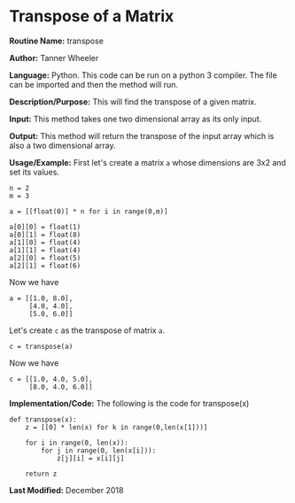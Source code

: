 # Transpose of a Matrix

**Routine Name:** transpose

**Author:** Tanner Wheeler

**Language:** Python. This code can be run on a python 3 compiler. The file can be imported and then the method will run.

**Description/Purpose:** This will find the transpose of a given matrix.

**Input:** This method takes one two dimensional array as its only input.

**Output:** This method will return the transpose of the input array which is also a two dimensional array.

**Usage/Example:** 
First let's create a matrix `a` whose dimensions are 3x2 and set its values.
```
n = 2
m = 3

a = [[float(0)] * n for i in range(0,m)]

a[0][0] = float(1)
a[0][1] = float(8)
a[1][0] = float(4)
a[1][1] = float(4)
a[2][0] = float(5)
a[2][1] = float(6)
```
Now we have 
```
a = [[1.0, 8.0], 
     [4.0, 4.0], 
     [5.0, 6.0]]
```
Let's create `c` as the transpose of matrix `a`.
```
c = transpose(a)
```
Now we have
```
c = [[1.0, 4.0, 5.0], 
     [8.0, 4.0, 6.0]]
```


**Implementation/Code:** The following is the code for transpose(x)
```
def transpose(x):    
    z = [[0] * len(x) for k in range(0,len(x[1]))]
    
    for i in range(0, len(x)):
        for j in range(0, len(x[i])):
            z[j][i] = x[i][j]
            
    return z
```

**Last Modified:** December 2018

